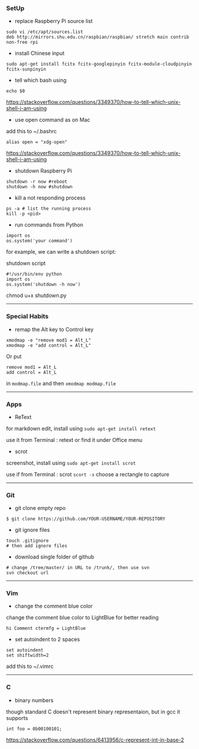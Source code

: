 
### SetUp

- replace Raspberry Pi source list


```
sudo vi /etc/apt/sources.list
deb http://mirrors.shu.edu.cn/raspbian/raspbian/ stretch main contrib non-free rpi
```

- install Chinese input 


```
sudo apt-get install fcitx fcitx-googlepinyin fcitx-module-cloudpinyin fcitx-sunpinyin
```

- tell which bash using


```
echo $0
```

https://stackoverflow.com/questions/3349370/how-to-tell-which-unix-shell-i-am-using


- use open command as on Mac


add this to ~/.bashrc


```
alias open = "xdg-open" 
```

https://stackoverflow.com/questions/3349370/how-to-tell-which-unix-shell-i-am-using


- shutdown Raspberry Pi

```
shutdown -r now #reboot
shutdown -h now #shutdown
```

- kill a not responding process

```
ps -a # list the running process
kill -p <pid>
```

- run commands from Python 

```
import os
os.system('your command')
```

for example, we can write a shutdown script:

shutdown script


```
#!/usr/bin/env python
import os
os.system('shutdown -h now')
```

chmod u+x shutdown.py



----------------------------------------------

### Special Habits

- remap the Alt key to Control key


```
xmodmap -e "remove mod1 = Alt_L"
xmodmap -e "add control = Alt_L"
```

Or put 


```
remove mod1 = Alt_L
add control = Alt_L
```

in `modmap.file` and then `xmodmap modmap.file`


-----------------------------------------------

### Apps

- ReText  

for markdown edit, install using `sudo apt-get install retext`

use it from Terminal : retext
or find it under Office menu

- scrot

screenshot, install using `sudo apt-get install scrot`

use if from Terminal : scrot
`scort -s` choose a rectangle to capture


-----------------------------------------------

### Git

- git clone empty repo


```
$ git clone https://github.com/YOUR-USERNAME/YOUR-REPOSITORY
```


- git ignore files


```
touch .gitignore
# then add ignore files
```

- download single folder of github


```
# change /tree/master/ in URL to /trunk/, then use svn
svn checkout url
```


---------------------------------------------------

### Vim

- change the comment blue color 

 change the comment blue color to LightBlue for better reading


```
hi Comment ctermfg = LightBlue
```

- set autoindent to 2 spaces

```
set autoindent
set shiftwidth=2
```


add this to ~/.vimrc


---------------------------------------------------

### C

- binary numbers

though standard C doesn't represent binary representaion, but in gcc it supports

```
int foo = 0b00100101;
```

https://stackoverflow.com/questions/6413956/c-represent-int-in-base-2



